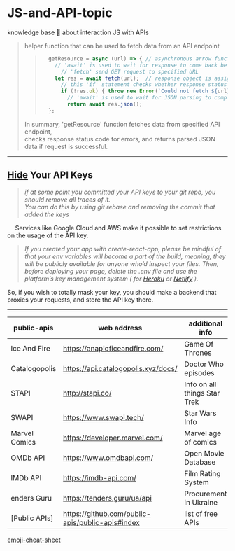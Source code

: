 # JS-and-API-topic
knowledge base :dragon: about interaction JS with APIs

> helper function that can be used to fetch data from an API endpoint
> > ```javascript  
> >   getResource = async (url) => { // asynchronous arrow function that takes in a url parameter
> >     // 'await' is used to wait for response to come back before moving on to next line of code
> >       // 'fetch' send GET request to specified URL
> >     let res = await fetch(url);  // response object is assigned to 'res' variable
> >       // this 'if' statement checks whether response status code is not in 200-299 range
> >       if (!res.ok) { throw new Error(`Could not fetch ${url}, status: ${res.status}`); } 
> >         // 'await' is used to wait for JSON parsing to complete before returning data
> >         return await res.json();
> >   };
> > ```
> In summary, 'getResource' function fetches data from specified API endpoint,<br> 
>   checks response status code for errors, and returns parsed JSON data if request is successful.
___

## [Hide](https://betterprogramming.pub/how-to-hide-your-api-keys-c2b952bc07e6) Your API Keys
> _if at some point you committed your API keys to your git repo, you should remove all traces of it. \
> You can do this by using git rebase and removing the commit that added the keys_

&emsp; Services like Google Cloud and AWS make it possible to set restrictions on the usage of the API key.

> _If you created your app with create-react-app, please be mindful of that your env variables will become a part of the build, meaning, they will be publicly available for anyone who’d inspect your files. Then, before deploying your page, delete the .env file and use the platform’s key management system ( for [Heroku](https://www.heroku.com/) or [Netlify](https://www.netlify.com/) )._


So, if you wish to totally mask your key, you should make a backend that proxies your requests, and store the API key there.





___

|     public-apis         |      web address          | additional info              |
|-------------------------|---------------------------|------------------------------|
| Ice And Fire  | https://anapioficeandfire.com/      | Game Of Thrones              |
| Catalogopolis | https://api.catalogopolis.xyz/docs/ | Doctor Who episodes          |
| STAPI         | http://stapi.co/                    | Info on all things Star Trek |
| SWAPI         | https://www.swapi.tech/             | Star Wars Info               |
| Marvel Comics | https://developer.marvel.com/       | Marvel age of comics         |
| OMDb API      | https://www.omdbapi.com/            | Open Movie Database          |
| IMDb API      | https://imdb-api.com/               | Film Rating System           |
| enders Guru   | https://tenders.guru/ua/api         | Procurement in Ukraine       |
[Public APIs]   | https://github.com/public-apis/public-apis#index | list of free APIs |

[emoji-cheat-sheet](https://github.com/ikatyang/emoji-cheat-sheet/blob/master/README.md)
